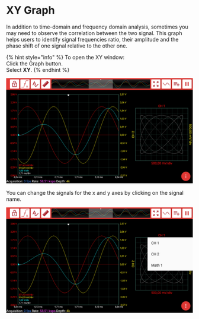 # XY Graph

In addition to time-domain and frequency domain analysis, sometimes you may need to observe the correlation between the two signal. This graph helps users to identify signal frequencies ratio, their amplitude and the phase shift of one signal relative to the other one.

{% hint style="info" %}
To open the XY window:  
    Click the Graph button.  
    Select **XY**.
{% endhint %}

![](../../../../.gitbook/assets/image%20%2890%29.png)

You can change the signals for the x and y axes by clicking on the signal name.

![](../../../../.gitbook/assets/image%20%28135%29.png)

